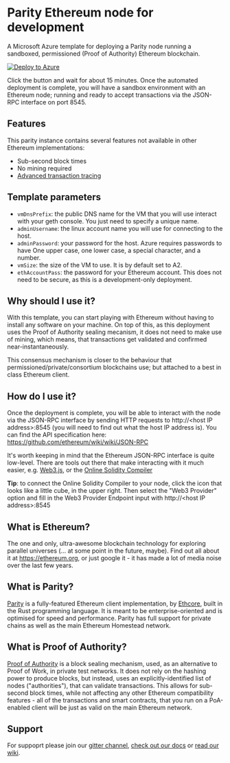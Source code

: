 # Parity Ethereum node for development

A Microsoft Azure template for deploying a Parity node running a sandboxed, permissioned (Proof of Authority) Ethereum blockchain.

[![Deploy to Azure](http://azuredeploy.net/deploybutton.png)](https://portal.azure.com/#create/Microsoft.Template/uri/https%3A%2F%2Fraw.githubusercontent.com%2Fethcore%2Fazure-quickstart-templates%2Fmaster%2Fparity-ubuntu%2Fazuredeploy.json)

Click the button and wait for about 15 minutes. Once the automated deployment is complete, you will have a sandbox environment with an Ethereum node; running and ready to accept transactions via the JSON-RPC interface on port 8545.

## Features

This parity instance contains several features not available in other Ethereum implementations:
* Sub-second block times
* No mining required
* [Advanced transaction tracing](https://gist.github.com/debris/051c131e877affefeab4553509640a43)

## Template parameters
* `vmDnsPrefix`: the public DNS name for the VM that you will use interact with your geth console. You just need to specify a unique name.
* `adminUsername`: the linux account name you will use for connecting to the host.
* `adminPassword`: your password for the host.  Azure requires passwords to have One upper case, one lower case, a special character, and a number.
* `vmSize`: the size of the VM to use. It is by default set to A2.
* `ethAccountPass`: the password for your Ethereum account. This does not need to be secure, as this is a development-only deployment.

## Why should I use it?

With this template, you can start playing with Ethereum without having to install any software on your machine. On top of this, as this deployment uses the Proof of Authority sealing mecanism, it does not need to make use of mining, which means, that transactions get validated and confirmed near-instantaneously.

This consensus mechanism is closer to the behaviour that permissioned/private/consortium blockchains use; but attached to a best in class Ethereum client.

## How do I use it?

Once the deployment is complete, you will be able to interact with the node via the JSON-RPC interface by sending HTTP requests to http://\<host IP address\>:8545 (you will need to find out what the host IP address is). You can find the API specification here: https://github.com/ethereum/wiki/wiki/JSON-RPC

It's worth keeping in mind that the Ethereum JSON-RPC interface is quite low-level. There are tools out there that make interacting with it much easier, e.g. [Web3.js](https://github.com/ethereum/web3.js/), or the [Online Solidity Compiler](http://ethereum.github.io/browser-solidity/#version=soljson-latest.js)

**Tip**: to connect the Online Solidity Compiler to your node, click the icon that looks like a little cube, in the upper right. Then select the "Web3 Provider" option and fill in the Web3 Provider Endpoint input with http://\<host IP address\>:8545

## What is Ethereum?

The one and only, ultra-awesome blockchain technology for exploring parallel universes (... at some point in the future, maybe). Find out all about it at https://ethereum.org, or just google it - it has made a lot of media noise over the last few years.

## What is Parity?

[Parity](https://github.com/ethcore/parity) is a fully-featured Ethereum client implementation, by [Ethcore](https://ethcore.io/), built in the Rust programming language. It is meant to be enterprise-oriented and is optimised for speed and performance. Parity has full support for private chains as well as the main Ethereum Homestead network.

## What is Proof of Authority?

[Proof of Authority](https://github.com/ethcore/parity/wiki/Proof-of-Authority-Chains) is a block sealing mechanism, used, as an alternative to Proof of Work, in private test networks. It does not rely on the hashing power to produce blocks, but instead, uses an explicitly-identified list of nodes ("authorities"), that can validate transactions. This allows for sub-second block times, while not affecting any other Ethereum compatibility features - all of the transactions and smart contracts, that you run on a PoA-enabled client will be just as valid on the main Ethereum network.

## Support

For suppoprt please join our [gitter channel](https://gitter.im/ethcore/parity/), [check out our docs](http://ethcore.github.io/parity/ethcore/index.html) or [read our wiki](https://github.com/ethcore/parity/wiki).
